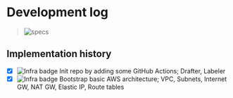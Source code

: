 # Development log
> ![specs](https://github.com/orgs/Smile2Buy/projects/1)

## Implementation history
- [x] ![Infra badge](https://img.shields.io/badge/infra-7B42BC) Init repo by adding some GitHub Actions; Drafter, Labeler
- [x] ![Infra badge](https://img.shields.io/badge/infra-7B42BC) Bootstrap basic AWS architecture; VPC, Subnets, Internet GW, NAT GW, Elastic IP, Route tables
